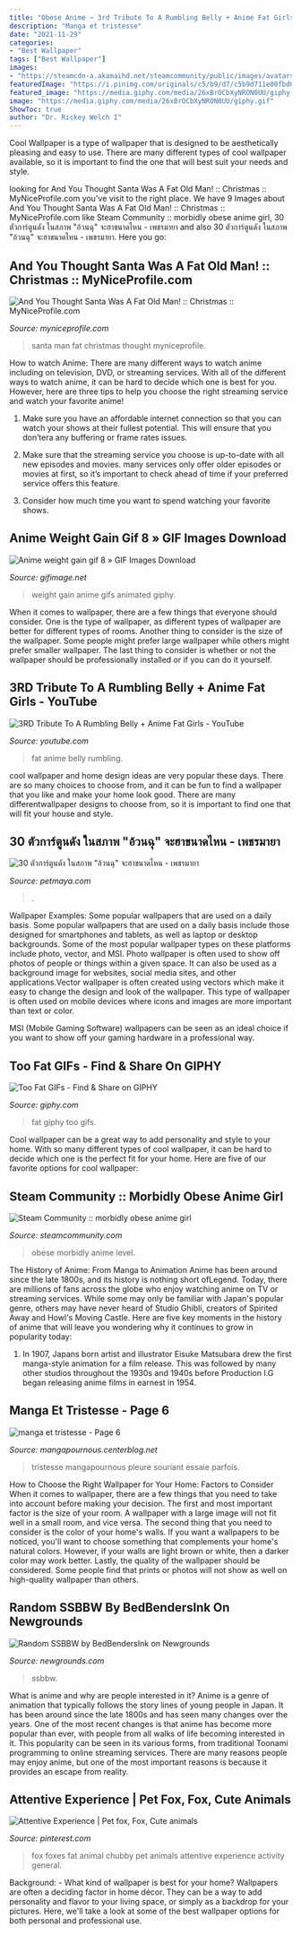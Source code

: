 ```yaml
---
title: "Obese Anime ~ 3rd Tribute To A Rumbling Belly + Anime Fat Girls"
description: "Manga et tristesse"
date: "2021-11-29"
categories:
- "Best Wallpaper"
tags: ["Best Wallpaper"]
images:
- "https://steamcdn-a.akamaihd.net/steamcommunity/public/images/avatars/b6/b6097e63ad3ab01b904825e7701369067cc6cb14_full.jpg"
featuredImage: "https://i.pinimg.com/originals/c5/b9/d7/c5b9d711e00fbd04aca354939f3aa9bf.jpg"
featured_image: "https://media.giphy.com/media/26xBrOCbXyNRON0UU/giphy.gif"
image: "https://media.giphy.com/media/26xBrOCbXyNRON0UU/giphy.gif"
ShowToc: true
author: "Dr. Rickey Welch I"
---
```



Cool Wallpaper is a type of wallpaper that is designed to be aesthetically pleasing and easy to use. There are many different types of cool wallpaper available, so it is important to find the one that will best suit your needs and style.

	

		
looking for And You Thought Santa Was A Fat Old Man! :: Christmas :: MyNiceProfile.com you've visit to the right place. We have 9 Images about And You Thought Santa Was A Fat Old Man! :: Christmas :: MyNiceProfile.com like Steam Community :: morbidly obese anime girl, 30 ตัวการ์ตูนดัง ในสภาพ &quot;อ้วนฉุ&quot; จะฮาขนาดไหน - เพชรมายา and also 30 ตัวการ์ตูนดัง ในสภาพ &quot;อ้วนฉุ&quot; จะฮาขนาดไหน - เพชรมายา. Here you go:
		
    
## And You Thought Santa Was A Fat Old Man! :: Christmas :: MyNiceProfile.com

<img loading=lazy src="http://i.myniceprofile.com/634/63440.gif" onerror="this.onerror=null;this.src='https://tse4.mm.bing.net/th?id=OIP.ltkuNHK0MyZuUR_06fnOowHaMC&amp;pid=15.1';" alt="And You Thought Santa Was A Fat Old Man! :: Christmas :: MyNiceProfile.com">

_Source: myniceprofile.com_

>santa man fat christmas thought myniceprofile. 

	

How to watch Anime: There are many different ways to watch anime including on television, DVD, or streaming services.
With all of the different ways to watch anime, it can be hard to decide which one is best for you. However, here are three tips to help you choose the right streaming service and watch your favorite anime!
1. Make sure you have an affordable internet connection so that you can watch your shows at their fullest potential. This will ensure that you don’tera any buffering or frame rates issues.

2. Make sure that the streaming service you choose is up-to-date with all new episodes and movies. many services only offer older episodes or movies at first, so it’s important to check ahead of time if your preferred service offers this feature.

3. Consider how much time you want to spend watching your favorite shows.

    
## Anime Weight Gain Gif 8 » GIF Images Download

<img loading=lazy src="https://gifimage.net/wp-content/uploads/2017/09/anime-weight-gain-gif-8.gif" onerror="this.onerror=null;this.src='https://tse1.mm.bing.net/th?id=OIP.Kdmf5QUtyWBnCIbXiTFMgQAAAA&amp;pid=15.1';" alt="Anime weight gain gif 8 » GIF Images Download">

_Source: gifimage.net_

>weight gain anime gifs animated giphy. 

	

When it comes to wallpaper, there are a few things that everyone should consider. One is the type of wallpaper, as different types of wallpaper are better for different types of rooms. Another thing to consider is the size of the wallpaper. Some people might prefer large wallpaper while others might prefer smaller wallpaper. The last thing to consider is whether or not the wallpaper should be professionally installed or if you can do it yourself.

    
## 3RD Tribute To A Rumbling Belly + Anime Fat Girls - YouTube

<img loading=lazy src="https://i.ytimg.com/vi/hmHFo4a_H9U/maxresdefault.jpg" onerror="this.onerror=null;this.src='https://tse3.mm.bing.net/th?id=OIP.LLqqXYLU7bs94ZhsRLBFWQHaEK&amp;pid=15.1';" alt="3RD Tribute To A Rumbling Belly + Anime Fat Girls - YouTube">

_Source: youtube.com_

>fat anime belly rumbling. 

	

cool wallpaper and home design ideas are very popular these days. There are so many choices to choose from, and it can be fun to find a wallpaper that you like and make your home look good. There are many differentwallpaper designs to choose from, so it is important to find one that will fit your house and style.

    
## 30 ตัวการ์ตูนดัง ในสภาพ &quot;อ้วนฉุ&quot; จะฮาขนาดไหน - เพชรมายา

<img loading=lazy src="http://petmaya.com/wp-content/uploads/2015/06/fat-cartoon-05.jpg" onerror="this.onerror=null;this.src='https://tse4.mm.bing.net/th?id=OIP.S-CQpdfC2HDUMzH8pfwbwAHaHa&amp;pid=15.1';" alt="30 ตัวการ์ตูนดัง ในสภาพ &quot;อ้วนฉุ&quot; จะฮาขนาดไหน - เพชรมายา">

_Source: petmaya.com_

>. 

	

Wallpaper Examples: Some popular wallpapers that are used on a daily basis.
Some popular wallpapers that are used on a daily basis include those designed for smartphones and tablets, as well as laptop or desktop backgrounds. Some of the most popular wallpaper types on these platforms include photo, vector, and MSI. 
Photo wallpaper is often used to show off photos of people or things within a given space. It can also be used as a background image for websites, social media sites, and other applications.Vector wallpaper is often created using vectors which make it easy to change the design and look of the wallpaper. This type of wallpaper is often used on mobile devices where icons and images are more important than text or color. 

MSI (Mobile Gaming Software) wallpapers can be seen as an ideal choice if you want to show off your gaming hardware in a professional way.

    
## Too Fat GIFs - Find &amp; Share On GIPHY

<img loading=lazy src="https://media.giphy.com/media/26xBrOCbXyNRON0UU/giphy.gif" onerror="this.onerror=null;this.src='https://tse2.mm.bing.net/th?id=OIP.UB6oOtlJcXkpS1_V8D64ZQHaEC&amp;pid=15.1';" alt="Too Fat GIFs - Find &amp; Share on GIPHY">

_Source: giphy.com_

>fat giphy too gifs. 

	

Cool wallpaper can be a great way to add personality and style to your home. With so many different types of cool wallpaper, it can be hard to decide which one is the perfect fit for your home. Here are five of our favorite options for cool wallpaper: 

    
## Steam Community :: Morbidly Obese Anime Girl

<img loading=lazy src="https://steamcdn-a.akamaihd.net/steamcommunity/public/images/avatars/b6/b6097e63ad3ab01b904825e7701369067cc6cb14_full.jpg" onerror="this.onerror=null;this.src='https://tse2.mm.bing.net/th?id=OIP.m9jcZHisqyykjKke0oUAbwAAAA&amp;pid=15.1';" alt="Steam Community :: morbidly obese anime girl">

_Source: steamcommunity.com_

>obese morbidly anime level. 

	

The History of Anime: From Manga to Animation
Anime has been around since the late 1800s, and its history is nothing short ofLegend. Today, there are millions of fans across the globe who enjoy watching anime on TV or streaming services. While some may only be familiar with Japan's popular genre, others may have never heard of Studio Ghibli, creators of Spirited Away and Howl's Moving Castle. Here are five key moments in the history of anime that will leave you wondering why it continues to grow in popularity today:
1) In 1907, Japans born artist and illustrator Eisuke Matsubara drew the first manga-style animation for a film release. This was followed by many other studios throughout the 1930s and 1940s before Production I.G began releasing anime films in earnest in 1954.

    
## Manga Et Tristesse - Page 6

<img loading=lazy src="http://mangapournous.m.a.pic.centerblog.net/49579f22.jpg" onerror="this.onerror=null;this.src='https://tse3.mm.bing.net/th?id=OIP.97PvnldsoaJMsrm3MMbCqwHaLP&amp;pid=15.1';" alt="manga et tristesse - Page 6">

_Source: mangapournous.centerblog.net_

>tristesse mangapournous pleure souriant essaie parfois. 

	

How to Choose the Right Wallpaper for Your Home: Factors to Consider
When it comes to wallpaper, there are a few things that you need to take into account before making your decision. The first and most important factor is the size of your room. A wallpaper with a large image will not fit well in a small room, and vice versa. 
The second thing that you need to consider is the color of your home's walls. If you want a wallpapers to be noticed, you'll want to choose something that complements your home's natural colors. However, if your walls are light brown or white, then a darker color may work better. 
Lastly, the quality of the wallpaper should be considered. Some people find that prints or photos will not show as well on high-quality wallpaper than others.

    
## Random SSBBW By BedBendersInk On Newgrounds

<img loading=lazy src="https://art.ngfiles.com/thumbnails/1159000/1159628_full.png?f1580432533" onerror="this.onerror=null;this.src='https://tse1.mm.bing.net/th?id=OIP.S04BnGUQloqTFm9Oloaw2gAAAA&amp;pid=15.1';" alt="Random SSBBW by BedBendersInk on Newgrounds">

_Source: newgrounds.com_

>ssbbw. 

	

What is anime and why are people interested in it?
Anime is a genre of animation that typically follows the story lines of young people in Japan. It has been around since the late 1800s and has seen many changes over the years. One of the most recent changes is that anime has become more popular than ever, with people from all walks of life becoming interested in it. This popularity can be seen in its various forms, from traditional Toonami programming to online streaming services. There are many reasons people may enjoy anime, but one of the most important reasons is because it provides an escape from reality.

    
## Attentive Experience | Pet Fox, Fox, Cute Animals

<img loading=lazy src="https://i.pinimg.com/originals/c5/b9/d7/c5b9d711e00fbd04aca354939f3aa9bf.jpg" onerror="this.onerror=null;this.src='https://tse1.mm.bing.net/th?id=OIP.H_h2ud1GSWuRPrKwDOL9HQHaLH&amp;pid=15.1';" alt="Attentive Experience | Pet fox, Fox, Cute animals">

_Source: pinterest.com_

>fox foxes fat animal chubby pet animals attentive experience activity general. 

	

Background: - What kind of wallpaper is best for your home?
Wallpapers are often a deciding factor in home décor. They can be a way to add personality and flavor to your living space, or simply as a backdrop for your pictures. Here, we'll take a look at some of the best wallpaper options for both personal and professional use.

